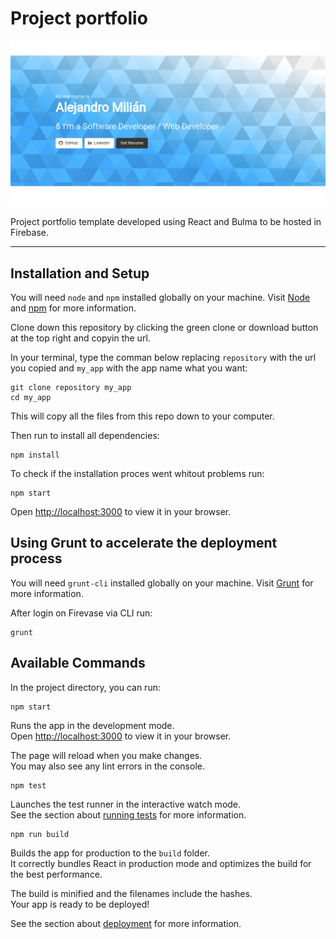 # Project portfolio

![Website Snapshot](doc/img/og-1200x630.png)

Project portfolio template developed using React and Bulma to be hosted in Firebase.

---
## Installation and Setup

You will need `node` and `npm` installed globally on your machine. Visit [Node](https://nodejs.org/en/) and [npm](https://docs.npmjs.com/downloading-and-installing-node-js-and-npm) for more information.

Clone down this repository by clicking the green clone or download button at the top right and copyin the url.

In your terminal, type the comman below replacing `repository` with the url you copied and `my_app` with the app name what you want:

```terminal
git clone repository my_app
cd my_app
```

This will copy all the files from this repo down to your computer.

Then run to install all dependencies:

```terminal
npm install
```

To check if the installation proces went whitout problems run:

```terminal
npm start
```

Open <http://localhost:3000> to view it in your browser.

## Using Grunt to accelerate the deployment process

You will need `grunt-cli` installed globally on your machine. Visit [Grunt](https://gruntjs.com/getting-started) for more information.

After login on Firevase via CLI run:

```terminal
grunt
```

## Available Commands

In the project directory, you can run:

```terminal
npm start
```

Runs the app in the development mode.\
Open [http://localhost:3000](http://localhost:3000) to view it in your browser.

The page will reload when you make changes.\
You may also see any lint errors in the console.

```terminal
npm test
```

Launches the test runner in the interactive watch mode.\
See the section about [running tests](https://facebook.github.io/create-react-app/docs/running-tests) for more information.

```terminal
npm run build
```

Builds the app for production to the `build` folder.\
It correctly bundles React in production mode and optimizes the build for the best performance.

The build is minified and the filenames include the hashes.\
Your app is ready to be deployed!

See the section about [deployment](https://facebook.github.io/create-react-app/docs/deployment) for more information.
